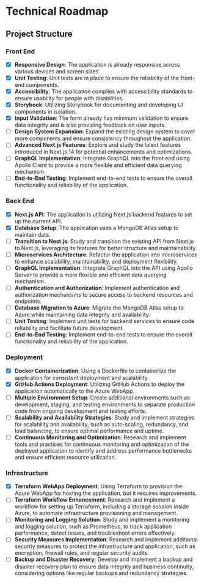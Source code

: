 # Technical Roadmap

## Project Structure

### Front End

- [x] **Responsive Design**: The application is already responsive across various devices and screen sizes.
- [x] **Unit Testing**: Unit tests are in place to ensure the reliability of the front-end components.
- [x] **Accessibility**: The application complies with accessibility standards to ensure usability for people with disabilities.
- [x] **Storybook**: Utilizing Storybook for documenting and developing UI components in isolation.
- [x] **Input Validation**: The form already has minimum validation to ensure data integrity and is also providing feedback on user inputs.
- [ ] **Design System Expansion**: Expand the existing design system to cover more components and ensure consistency throughout the application.
- [ ] **Advanced Next.js Features**: Explore and study the latest features introduced in Next.js 14 for potential enhancements and optimizations.
- [ ] **GraphQL Implementation**: Integrate GraphQL into the front end using Apollo Client to provide a more flexible and efficient data querying mechanism.
- [ ] **End-to-End Testing**: Implement end-to-end tests to ensure the overall functionality and reliability of the application.

### Back End

- [x] **Next.js API**: The application is utilizing Next.js backend features to set up the current API.
- [x] **Database Setup**: The application uses a MongoDB Atlas setup to maintain data.
- [ ] **Transition to Nest.js**: Study and transition the existing API from Next.js to Nest.js, leveraging its features for better structure and maintainability.
- [ ] **Microservices Architecture**: Refactor the application into microservices to enhance scalability, maintainability, and deployment flexibility.
- [ ] **GraphQL Implementation**: Integrate GraphQL into the API using Apollo Server to provide a more flexible and efficient data querying mechanism.
- [ ] **Authentication and Authorization**: Implement authentication and authorization mechanisms to secure access to backend resources and endpoints.
- [ ] **Database Migration to Azure**: Migrate the MongoDB Atlas setup to Azure while maintaining data integrity and availability.
- [ ] **Unit Testing**: Implement unit tests for backend services to ensure code reliability and facilitate future development.
- [ ] **End-to-End Testing**: Implement end-to-end tests to ensure the overall functionality and reliability of the application.

### Deployment

- [x] **Docker Containerization**: Using a Dockerfile to containerize the application for consistent deployment and scalability.
- [x] **GitHub Actions Deployment**: Utilizing GitHub Actions to deploy the application automatically to the Azure WebApp.
- [ ] **Multiple Environment Setup**: Create additional environments such as development, staging, and testing environments to separate production code from ongoing development and testing efforts.
- [ ] **Scalability and Availability Strategies**: Study and implement strategies for scalability and availability, such as auto-scaling, redundancy, and load balancing, to ensure optimal performance and uptime.
- [ ] **Continuous Monitoring and Optimization**: Research and implement tools and practices for continuous monitoring and optimization of the deployed application to identify and address performance bottlenecks and ensure efficient resource utilization.

### Infrastructure

- [x] **Terraform WebApp Deployment**: Using Terraform to provision the Azure WebApp for hosting the application, but it requires improvements.
- [ ] **Terraform Workflow Enhancement**: Research and implement a workflow for setting up Terraform, including a storage solution inside Azure, to automate infrastructure provisioning and management.
- [ ] **Monitoring and Logging Solution**: Study and implement a monitoring and logging solution, such as Prometheus, to track application performance, detect issues, and troubleshoot errors effectively.
- [ ] **Security Measures Implementation**: Research and implement additional security measures to protect the infrastructure and application, such as encryption, firewall rules, and regular security audits.
- [ ] **Backup and Disaster Recovery**: Develop and implement a backup and disaster recovery plan to ensure data integrity and business continuity, considering options like regular backups and redundancy strategies.
